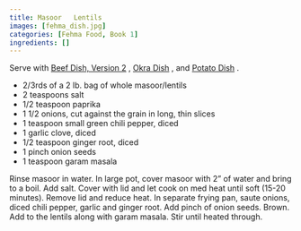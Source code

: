 ```yaml
---
title: Masoor   Lentils
images: [fehma_dish.jpg]
categories: [Fehma Food, Book 1]
ingredients: []
---
```


 Serve with [Beef Dish,
Version 2](/Beef_Dish,_Version_2 "wikilink") , [Okra
Dish](/Okra_Dish "wikilink") , and [Potato
Dish](/Potato_Dish "wikilink") .

-   2/3rds of a 2 lb. bag of whole masoor/lentils
-   2 teaspoons salt
-   1/2 teaspoon paprika
-   1 1/2 onions, cut against the grain in long, thin slices
-   1 teaspoon small green chili pepper, diced
-   1 garlic clove, diced
-   1/2 teaspoon ginger root, diced
-   1 pinch onion seeds
-   1 teaspoon garam masala

Rinse masoor in water. In large pot, cover masoor with 2” of water and
bring to a boil. Add salt. Cover with lid and let cook on med heat until
soft (15-20 minutes). Remove lid and reduce heat. In separate frying
pan, saute onions, diced chili pepper, garlic and ginger root. Add pinch
of onion seeds. Brown. Add to the lentils along with garam masala. Stir
until heated through.

 